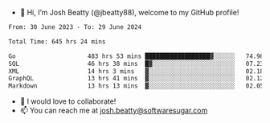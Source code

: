 - 👋 Hi, I’m Josh Beatty (@jbeatty88), welcome to my GitHub profile!

<!--START_SECTION:waka-->

```txt
From: 30 June 2023 - To: 29 June 2024

Total Time: 645 hrs 24 mins

Go                    483 hrs 53 mins ██████████████████▓░░░░░░   74.98 %
SQL                   46 hrs 38 mins  █▓░░░░░░░░░░░░░░░░░░░░░░░   07.23 %
XML                   14 hrs 3 mins   ▓░░░░░░░░░░░░░░░░░░░░░░░░   02.18 %
GraphQL               13 hrs 41 mins  ▓░░░░░░░░░░░░░░░░░░░░░░░░   02.12 %
Markdown              13 hrs 13 mins  ▓░░░░░░░░░░░░░░░░░░░░░░░░   02.05 %
```

<!--END_SECTION:waka-->

- 💞️ I would love to collaborate!
- 📫 You can reach me at josh.beatty@softwaresugar.com

<!---
jbeatty88/jbeatty88 is a ✨ special ✨ repository because its `README.md` (this file) appears on your GitHub profile.
You can click the Preview link to take a look at your changes.
--->
